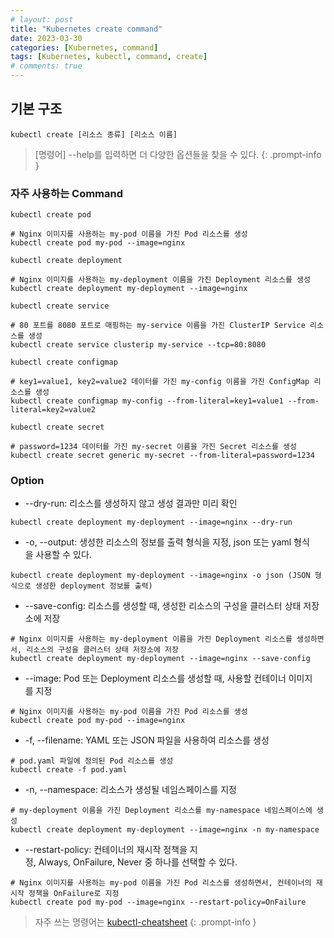 ```yaml
---
# layout: post
title: "Kubernetes create command"
date: 2023-03-30
categories: [Kubernetes, command]
tags: [Kubernetes, kubectl, command, create]
# comments: true
---
```


## 기본 구조
```
kubectl create [리소스 종류] [리소스 이름]
```

> [명령어] --help를 입력하면 더 다양한 옵션들을 찾을 수 있다.
{: .prompt-info }

### 자주 사용하는 Command
```
kubectl create pod

# Nginx 이미지를 사용하는 my-pod 이름을 가진 Pod 리소스를 생성
kubectl create pod my-pod --image=nginx
```

```
kubectl create deployment

# Nginx 이미지를 사용하는 my-deployment 이름을 가진 Deployment 리소스를 생성
kubectl create deployment my-deployment --image=nginx
```

```
kubectl create service

# 80 포트를 8080 포트로 매핑하는 my-service 이름을 가진 ClusterIP Service 리소스를 생성
kubectl create service clusterip my-service --tcp=80:8080
```

```
kubectl create configmap

# key1=value1, key2=value2 데이터를 가진 my-config 이름을 가진 ConfigMap 리소스를 생성
kubectl create configmap my-config --from-literal=key1=value1 --from-literal=key2=value2
```

```
kubectl create secret

# password=1234 데이터를 가진 my-secret 이름을 가진 Secret 리소스를 생성
kubectl create secret generic my-secret --from-literal=password=1234
```

### Option
- --dry-run: 리소스를 생성하지 않고 생성 결과만 미리 확인
```
kubectl create deployment my-deployment --image=nginx --dry-run
```

- -o, --output: 생성한 리소스의 정보를 출력 형식을 지정, json 또는 yaml 형식을 사용할 수 있다.
```
kubectl create deployment my-deployment --image=nginx -o json (JSON 형식으로 생성한 deployment 정보를 출력)
```

- --save-config: 리소스를 생성할 때, 생성한 리소스의 구성을 클러스터 상태 저장소에 저장
```
# Nginx 이미지를 사용하는 my-deployment 이름을 가진 Deployment 리소스를 생성하면서, 리소스의 구성을 클러스터 상태 저장소에 저장
kubectl create deployment my-deployment --image=nginx --save-config
```

- --image: Pod 또는 Deployment 리소스를 생성할 때, 사용할 컨테이너 이미지를 지정
```
# Nginx 이미지를 사용하는 my-pod 이름을 가진 Pod 리소스를 생성
kubectl create pod my-pod --image=nginx
```

- -f, --filename: YAML 또는 JSON 파일을 사용하여 리소스를 생성
```
# pod.yaml 파일에 정의된 Pod 리소스를 생성
kubectl create -f pod.yaml
```

- -n, --namespace: 리소스가 생성될 네임스페이스를 지정
```
# my-deployment 이름을 가진 Deployment 리소스를 my-namespace 네임스페이스에 생성
kubectl create deployment my-deployment --image=nginx -n my-namespace
```

- --restart-policy: 컨테이너의 재시작 정책을 지정, Always, OnFailure, Never 중 하나를 선택할 수 있다.
```
# Nginx 이미지를 사용하는 my-pod 이름을 가진 Pod 리소스를 생성하면서, 컨테이너의 재시작 정책을 OnFailure로 지정
kubectl create pod my-pod --image=nginx --restart-policy=OnFailure
```

> 자주 쓰는 명령어는 [kubectl-cheatsheet](https://kubernetes.io/docs/reference/kubectl/cheatsheet/)
{: .prompt-info }